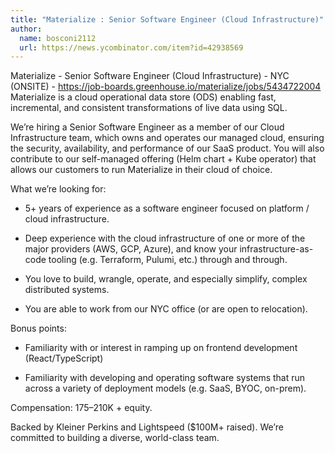 ```yaml
---
title: "Materialize : Senior Software Engineer (Cloud Infrastructure)"
author:
  name: bosconi2112
  url: https://news.ycombinator.com/item?id=42938569
---
```

Materialize - Senior Software Engineer (Cloud Infrastructure) - NYC (ONSITE) - <a href="https:&#x2F;&#x2F;job-boards.greenhouse.io&#x2F;materialize&#x2F;jobs&#x2F;5434722004" rel="nofollow">https:&#x2F;&#x2F;job-boards.greenhouse.io&#x2F;materialize&#x2F;jobs&#x2F;5434722004</a>
Materialize is a cloud operational data store (ODS) enabling fast, incremental, and consistent transformations of live data using SQL.

We’re hiring a Senior Software Engineer as a member of our Cloud Infrastructure team, which owns and operates our managed cloud, ensuring the security, availability, and performance of our SaaS product. You will also contribute to our self-managed offering (Helm chart + Kube operator) that allows our customers to run Materialize in their cloud of choice.

What we’re looking for:

- 5+ years of experience as a software engineer focused on platform &#x2F; cloud infrastructure.

- Deep experience with the cloud infrastructure of one or more of the major providers (AWS, GCP, Azure), and know your infrastructure-as-code tooling (e.g. Terraform, Pulumi, etc.) through and through.

- You love to build, wrangle, operate, and especially simplify, complex distributed systems.

- You are able to work from our NYC office (or are open to relocation).

Bonus points:

- Familiarity with or interest in ramping up on frontend development (React&#x2F;TypeScript)

- Familiarity with developing and operating software systems that run across a variety of deployment models (e.g. SaaS, BYOC, on-prem).

Compensation: $175–$210K + equity.

Backed by Kleiner Perkins and Lightspeed ($100M+ raised). We’re committed to building a diverse, world-class team.
<JobApplication />
